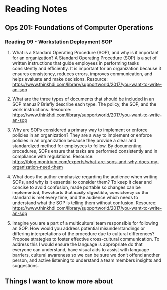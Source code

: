 # Reading Notes

## Ops 201: Foundations of Computer Operations

### Reading 09 - Workstation Deployment SOP

1.	What is a Standard Operating Procedure (SOP), and why is it important for an organization?
A Standard Operating Procedure (SOP) is a set of written instructions that guide employees in performing tasks consistently and efficiently. It is important for an organization because it ensures consistency, reduces errors, improves communication, and helps evaluate and make decisions.
Resource: https://www.thinkhdi.com/library/supportworld/2017/you-want-to-write-an-sop

2.	What are the three types of documents that should be included in an SOP manual? Briefly describe each type.
The policy, the SOP, and the work instructions.
Resource: https://www.thinkhdi.com/library/supportworld/2017/you-want-to-write-an-sop

3.	Why are SOPs considered a primary way to implement or enforce policies in an organization?
They are a way to implement or enforce policies in an organization because they provide a clear and standardized method for employees to follow. By documenting procedures, SOPs ensure that tasks are performed consistently and in compliance with regulations.
Resource: https://blog.montrium.com/experts/what-are-sops-and-why-does-my-organization-need-them

4.	What does the author emphasize regarding the audience when writing SOPs, and why is it essential to consider them?
To keep it clear and concise to avoid confusion, made portable so changes can be implemented, flowcharts that easily digestible, consistency so the standard is met every time, and the audience which needs to understand what the SOP is telling them without confusion.
Resource: https://www.thinkhdi.com/library/supportworld/2017/you-want-to-write-an-sop

5.	Imagine you are a part of a multicultural team responsible for following an SOP. How would you address potential misunderstandings or differing interpretations of the procedure due to cultural differences? Propose strategies to foster effective cross-cultural communication.
To address this I would ensure the language is appropriate do that everyone can understand, have visual aids to assist with language barriers, cultural awareness so we can be sure we don’t offend another person, and active listening to understand a team members insights and suggestions.

## Things I want to know more about